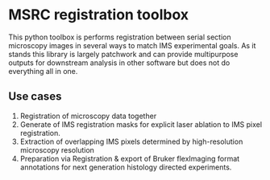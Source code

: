 # MSRC registration toolbox
This python toolbox is performs registration between serial section microscopy images in several ways to match IMS experimental goals. As it stands this library is largely patchwork and can provide multipurpose outputs for downstream analysis in other software but does not do everything all in one.

## Use cases
1. Registration of microscopy data together
2. Generate of IMS registration masks for explicit laser ablation to IMS pixel registration.
3. Extraction of overlapping IMS pixels determined by high-resolution microscopy resolution
4. Preparation via Registration & export of Bruker flexImaging format annotations for next generation histology directed experiments.
